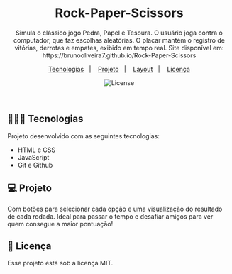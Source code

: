 <h1 align="center"> Rock-Paper-Scissors </h1>

<p align="center">
Simula o clássico jogo Pedra, Papel e Tesoura. O usuário joga contra o computador, que faz escolhas aleatórias. O placar mantém o registro de vitórias, derrotas e empates, exibido em tempo real. Site disponível em: https://brunooliveira7.github.io/Rock-Paper-Scissors
</p>

<p align="center">
  <a href="#-tecnologias">Tecnologias</a>&nbsp;&nbsp;&nbsp;|&nbsp;&nbsp;&nbsp;
  <a href="#-projeto">Projeto</a>&nbsp;&nbsp;&nbsp;|&nbsp;&nbsp;&nbsp;
  <a href="#-layout">Layout</a>&nbsp;&nbsp;&nbsp;|&nbsp;&nbsp;&nbsp;
  <a href="#memo-licença">Licença</a>
</p>

<p align="center">
  <img alt="License" src="">
</p>

<br>

## 🧑🏻‍💻 Tecnologias

Projeto desenvolvido com as seguintes tecnologias:

- HTML e CSS
- JavaScript
- Git e Github

## 💻 Projeto

Com botões para selecionar cada opção e uma visualização do resultado de cada rodada. Ideal para passar o tempo e desafiar amigos para ver quem consegue a maior pontuação!

## :memo: Licença

Esse projeto está sob a licença MIT.

